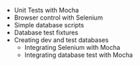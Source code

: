 * Unit Tests with Mocha
* Browser control with Selenium
* Simple database scripts
* Database test fixtures
* Creating dev and test databases
  * Integrating Selenium with Mocha
  * Integrating database test with Mocha
